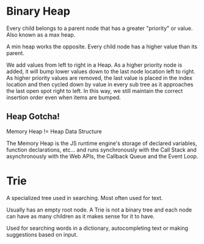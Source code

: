 # Binary Heap

Every child belongs to a parent node that has a greater "priority" or value. Also known as a max heap.

A min heap works the opposite. Every child node has a higher value than its parent.

We add values from left to right in a Heap. As a higher priority node is added, it will bump lower values down to the last node location left to right. As higher priority values are removed, the last value is placed in the index location and then cycled down by value in every sub tree as it approaches the last open spot right to left. In this way, we still maintain the correct insertion order even when items are bumped.

## Heap Gotcha!

Memory Heap != Heap Data Structure

The Memory Heap is the JS runtime engine's storage of declared variables, function declarations, etc... and runs synchronously with the Call Stack and asynchronously with the Web APIs, the Callback Queue and the Event Loop.

# Trie

A specialized tree used in searching. Most often used for text.

Usually has an empty root node. A Trie is not a binary tree and each node can have as many children as it makes sense for it to have.

Used for searching words in a dictionary, autocompleting text or making suggestions based on input.